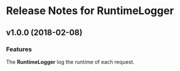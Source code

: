 # Release Notes for RuntimeLogger

## v1.0.0 (2018-02-08)

### Features
The **RuntimeLogger** log the runtime of each request.
